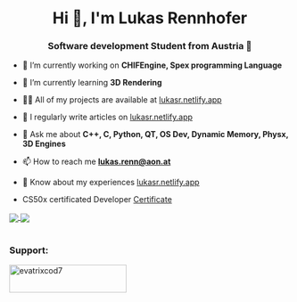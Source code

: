 <h1 align="center">Hi 👋, I'm Lukas Rennhofer</h1>
<h3 align="center">Software development Student from Austria 🚠</h3>

- 🔭 I’m currently working on **CHIFEngine, Spex programming Language**

- 🌱 I’m currently learning **3D Rendering**

- 👨‍💻 All of my projects are available at [lukasr.netlify.app](https://lukasrdev.netlify.app/)

- 📝 I regularly write articles on [lukasr.netlify.app](https://lukasrdev.netlify.app/)

- 💬 Ask me about **C++, C, Python, QT, OS Dev, Dynamic Memory, Physx, 3D Engines**

- 📫 How to reach me **lukas.renn@aon.at**

- 📄 Know about my experiences [lukasr.netlify.app](https://lukasrdev.netlify.app/)

- CS50x certificated Developer [Certificate](https://certificates.cs50.io/2581aef4-1978-48e3-a196-8c5162e201ac.pdf?size=letter)

<a href="">
  <img align="center" src="https://github-readme-stats.vercel.app/api?username=LL-Program&theme=github_dark&hide=contribs&show_icons=true" />
</a>
<a href="">
  <img align="center" src="https://github-readme-stats.vercel.app/api/top-langs/?username=LL-Program&theme=github_dark&layout=compact" />
</a>

<br/>
<br/>
<h3 align="left">Support:</h3>
<p><a href="https://www.buymeacoffee.com/evatrixcod7"> <img align="left" src="https://cdn.buymeacoffee.com/buttons/v2/default-yellow.png" height="50" width="210" alt="evatrixcod7" /></a></p><br><br>

